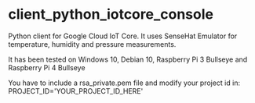 # client_python_iotcore_console
Python client for Google Cloud IoT Core. It uses SenseHat Emulator for temperature, humidity and pressure measurements.

It has been tested on Windows 10, Debian 10, Raspberry Pi 3 Bullseye and Raspberry Pi 4 Bullseye

You have to include a rsa_private.pem file and modify your project id in:
PROJECT_ID='YOUR_PROJECT_ID_HERE'

